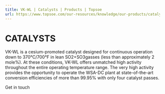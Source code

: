 ```yaml
---
title: VK-WL | Catalysts | Products | Topsoe
url: https://www.topsoe.com/our-resources/knowledge/our-products/catalysts/vk-wl#main-content
---
```


# CATALYSTS

VK-WL is a cesium-promoted catalyst designed for continuous operation down to 370°C/700°F in lean SO2+SO3gasses (less than approximately 2 mole%). At these conditions, VK-WL offers unmatched high activity throughout the entire operating temperature range. The very high activity provides the opportunity to operate the WSA-DC plant at state-of-the-art conversion efficiencies of more than 99.95% with only four catalyst passes.

Get in touch